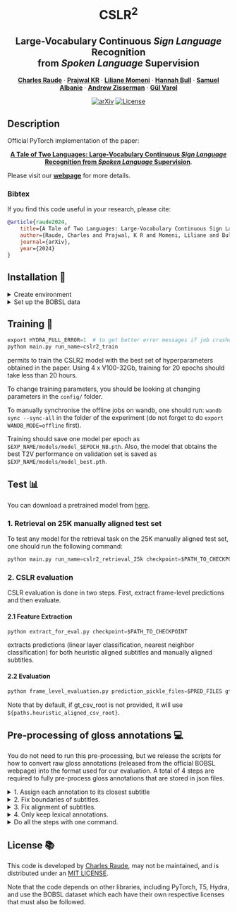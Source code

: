 <div align="center">

# CSLR<sup>2</sup>
## Large-Vocabulary Continuous *Sign Language* Recognition <br> from *Spoken Language* Supervision

<a href="https://imagine.enpc.fr/~raudec/"><strong>Charles Raude</strong></a> · <a href="https://www.robots.ox.ac.uk/~prajwal/"><strong>Prajwal KR</strong></a> · <a href="https://www.robots.ox.ac.uk/~liliane/"><strong>Liliane Momeni</strong></a> ·
<a href="https://hannahbull.github.io/"><strong>Hannah Bull</strong></a> · <a href="https://samuelalbanie.com/"><strong>Samuel Albanie</strong></a> · <a href="https://www.robots.ox.ac.uk/~az/"><strong>Andrew Zisserman</strong></a> · <a href="https://imagine.enpc.fr/~varolg"><strong>G&uuml;l Varol</strong></a>

[![arXiv](https://img.shields.io/badge/arXiv-CSLR2-A10717.svg?logo=arXiv)](https://arxiv.org/abs/TODO)
[![License](https://img.shields.io/badge/License-MIT-green.svg)]()

</div>

## Description
Official PyTorch implementation of the paper:
<div align="center">

[**A Tale of Two Languages: Large-Vocabulary Continuous *Sign Language* Recognition from *Spoken Language* Supervision**](https://arxiv.org/abs/TODO).

</div>

Please visit our [**webpage**](https://imagine.enpc.fr/~varolg/cslr2/) for more details.

### Bibtex
If you find this code useful in your research, please cite:

```bibtex
@article{raude2024,
    title={A Tale of Two Languages: Large-Vocabulary Continuous Sign Language Recognition from Spoken Language Supervision},
    author={Raude, Charles and Prajwal, K R and Momeni, Liliane and Bull, Hannah and Albanie, Samuel and Zisserman, Andrew and Varol, G{\"u}l},
    journal={arXiv},
    year={2024}
}
```

## Installation :construction_worker: 

<details><summary>Create environment</summary>
&emsp;

Create a conda environment associated to this project by running the following lines:
```bash
conda create -n cslr2 python=3.9.16
conda install pytorch==1.12.1 torchvision==0.13.1 torchaudio==0.12.1 cudatoolkit=11.6 -c pytorch -c conda-forge
conda install anaconda::pandas=1.5.3
conda install conda-forge::einops=0.6.0
conda install conda-forge::humanize=4.6.0
conda install conda-forge::tqdm=4.65.0
pip install hydra-core==1.3.2
pip install matplotlib==3.7.1
pip install plotly==5.14.1
pip install nltk==3.8.1
pip install seaborn==0.12.2
pip install sentence-transformers==2.2.2
pip install wandb==0.14.0
pip install lmdb
pip install tabulate
pip install opencv-python==4.7.0.72
```
You can also create the environment using the associated `.yaml` file using conda (this might not always work, depending on the machine and the version of conda installed, try to update the version of conda).

```bash
conda env create --file=environment.yaml
```

After installing these packages, you will have to install a few `ntlk` packages manually in Python.

```python
import nltk
nltk.download("wordnet")
```
</details>

<details><summary>Set up the BOBSL data</summary>

* Make sure you have the permission to use the BOBSL dataset. You can request access following the instructions at [the official BOBSL webpage](https://www.robots.ox.ac.uk/~vgg/data/bobsl/).
* With the username/password obtained, you can download the two required files via the following:
  ``` bash
  # Download the pre-extracted video features [262G]
  wget --user ${BOBSL_USERNAME} --password ${BOBSL_PASSWORD} \
      https://thor.robots.ox.ac.uk/~vgg/data/bobsl/features/lmdb/feats_vswin_t-bs256_float16/data.mdb
  # Download the raw video frames [1.5T] (you can skip this if purely training/testing with features, and not visualizing)
  wget --user ${BOBSL_USERNAME} --password ${BOBSL_PASSWORD} \
      https://thor.robots.ox.ac.uk/~vgg/data/bobsl/videos/lmdb/rgb_anon-public_1962/data.mdb
  ```
* Download [`bobsl.zip` 
  (1.9G)](https://drive.google.com/file/d/13pp83GCoy1SVScvZRmNsoFxtNm8ogI7h/view?usp=sharing) 
  for the rest of the files (including annotations and metadata). Note the folder becomes 
  15G when decompressed. Make sure they correspond to the paths defined here: 
  `config/paths/public.yaml`.
* Download [`t5_checkpoint.zip` (1.4G)](https://drive.google.com/file/d/1hxkb8KAC0sgSYKefOLue1wyO2fJmmqxT/view?usp=sharing) for the T5 pretrained model weights, also defined at `config/paths/public.yaml`.

</details>

## Training :rocket:

```python
export HYDRA_FULL_ERROR=1  # to get better error messages if job crashes
python main.py run_name=cslr2_train
```
permits to train the CSLR2 model with the best set of hyperparameters obtained in the paper.
Using 4 x V100-32Gb, training for 20 epochs should take less than 20 hours.

To change training parameters, you should be looking at changing parameters in the `config/` folder.

To manually synchronise the offline jobs on wandb, one should run: `wandb sync --sync-all` in the folder of the experiment (do not forget to do `export WANDB_MODE=offline` first).

Training should save one model per epoch as `$EXP_NAME/models/model_$EPOCH_NB.pth`. Also, the model that obtains the best T2V performance on validation set is saved as `$EXP_NAME/models/model_best.pth`.

## Test :bar_chart:

You can download a pretrained model from [here](TODO).

### 1. Retrieval on 25K manually aligned test set

To test any model for the retrieval task on the 25K manually aligned test set, one should run the following command:

```python
python main.py run_name=cslr2_retrieval_25k checkpoint=$PATH_TO_CHECKPOINT test=True
```

### 2. CSLR evaluation

CSLR evaluation is done in two steps. First, extract frame-level predictions and then evaluate.

#### 2.1 Feature Extraction

```python
python extract_for_eval.py checkpoint=$PATH_TO_CHECKPOINT
```
extracts predictions (linear layer classification, nearest neighbor classification) for both heuristic aligned subtitles and manually aligned subtitles.

#### 2.2 Evaluation

```python
python frame_level_evaluation.py prediction_pickle_files=$PRED_FILES gt_csv_root=$GT_CSV_ROOT
```
Note that by default, if gt_csv_root is not provided, it will use `${paths.heuristic_aligned_csv_root}`.


## Pre-processing of gloss annotations :computer:

You do not need to run this pre-processing, but we release the scripts for how to convert raw 
gloss annotations (released from the official BOBSL webpage) into the format used for our 
evaluation. A total of 4 steps are required to fully pre-process gloss annotations that are 
stored in json files.

<details>
<summary> 1. Assign each annotation to its closest subtitle</summary>

```python
python misc/process_cslr_json/preprocess_raw_json_annotations.py --output_dir OUTPUT_DIR --input_dir INPUT_DIR --subs_dir SUBS_DIR --subset2episode SUBSET2EPISODE
```
where `INPUT_DIR` is the directory where json files are stored and `OUTPUT_DIR` is the directory where the assigned annotations are saved.
`SUBS_DIR` is the directory where manually aligned subtitles are saved. This corresponds to the `subtitles/manually-aligned` files from the public release.
`SUBSET2EPISODE` is the path to the json file containing information about splits and episodes. This corresponds to the `subset2episode.json` file from the public release.
</details>



<details>
<summary>2. Fix boundaries of subtitles.</summary>

During assignment, it could happen that certain annotations overlap with the boundaries of subtitles. It could even happen that certain annotations are not within the boundaries of its associated subtitle.
Since at evaluation time, we load all features corresponding to subtitles timestamps, we need to extend boundaries of certain subtitles.

```python
python misc/process_cslr_json/fix_boundaries.py --csv_file OUTPUT_DIR
```
</details>


<details>
<summary>3. Fix alignment of subtitles.</summary>

Subtitles have been manually aligned. However, since gloss annotations are much more treated more precisely, it could happen that certain gloss annotations better match surrounding subtitles.
In order to fix this, we propose an automatic re-alignment algorithm.

```python
python misc/process_cslr_json/fix_alignment.py --csv_file OUTPUT_DIR2
python misc/process_cslr_json/preprocess_raw_json_annotations.py --output_dir OUTPUT_DIR3 --input_dir INPUT_DIR --subs_dir OUTPUT_DIR2 --misalignment_fix
```

where `OUTPUT_DIR2 = OUTPUT_DIR[:-8] + "extended_boundaries_" + OUTPUT_DIR[-8:]` and `OUTPUT_DIR3 = OUTPUT_DIR2[:-8] + "fix_alignment_" + OUTPUT_DIR2[-8:]`.
Here we assume that `OUTPUT_DIR` ends with a date in the format DD.MM.YY
</details>

<details>
<summary>4. Only keep lexical annotations.</summary>

We only evaluate against lexical annotations: i.e., annotations that are associated with a word.

```python
python misc/process_cslr_json/remove_star_annots_from_csvs.py --csv_root OUTPUT_DIR2  # only boundary extension fix
python misc/process_cslr_json/remove_star_annots_from_csvs.py --csv_root OUTPUT_DIR3  # with total alignment fix
```
</details>

<details>
<summary>Do all the steps with one command.</summary>

**Instead, you can also use `python misc/process_cslr_json/run_pipeline.py --input_dir INPUT_DIR --output_dir OUTPUT_DIR --subs_dir SUBS_DIR --subset2episode SUBSET2EPISODE`**
</details>

## License :books:
This code is developed by [Charles Raude](https://github.com/charles-raude), may not be 
maintained, and is distributed under an [MIT LICENSE](LICENSE).

Note that the code depends on other libraries, including PyTorch, T5, Hydra, and use the BOBSL dataset which each have their own respective licenses that must also be followed.
